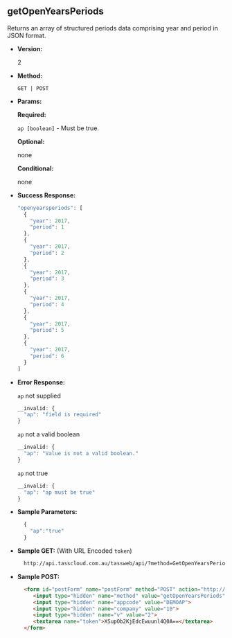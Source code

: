 **getOpenYearsPeriods**
----
  Returns an array of structured periods data comprising year and period in JSON format.

* **Version:**

  2

* **Method:**

  `GET | POST`
  
*  **Params:**

   **Required:**
 
   `ap [boolean]` - Must be true.

   **Optional:**

   none

   **Conditional:**

   none

* **Success Response:**

    ```javascript
    "openyearsperiods": [
      {
        "year": 2017,
        "period": 1
      },
      {
        "year": 2017,
        "period": 2
      },
      {
        "year": 2017,
        "period": 3
      },
      {
        "year": 2017,
        "period": 4
      },
      {
        "year": 2017,
        "period": 5
      },
      {
        "year": 2017,
        "period": 6
      }
    ]
    ```
 
* **Error Response:**

    `ap` not supplied
    ```javascript
    __invalid: {
      "ap": "field is required"
    }
    ```
    
    `ap` not a valid boolean
    ```javascript
    __invalid: {
      "ap": "Value is not a valid boolean."
    }
    ```
    
    `ap` not true
    ```javascript
    __invalid: {
      "ap": "ap must be true"
    }
    ```
    
* **Sample Parameters:**

  ```javascript
    { 
      "ap":"true"
    }
  ```

* **Sample GET:** (With URL Encoded `token`)

  ```HTML
    http://api.tasscloud.com.au/tassweb/api/?method=GetOpenYearsPeriods&appcode=DEMOAP&company=10&v=2&token=XSupOb2KjEdcEwuunl4Q0A%3D%3D
  ```
  
* **Sample POST:**

  ```HTML
    <form id="postForm" name="postForm" method="POST" action="http://api.tasscloud.com.au/api/">
       <input type="hidden" name="method" value="getOpenYearsPeriods">
       <input type="hidden" name="appcode" value="DEMOAP">
       <input type="hidden" name="company" value="10">
       <input type="hidden" name="v" value="2">
       <textarea name="token">XSupOb2KjEdcEwuunl4Q0A==</textarea>
    </form>
  ```
